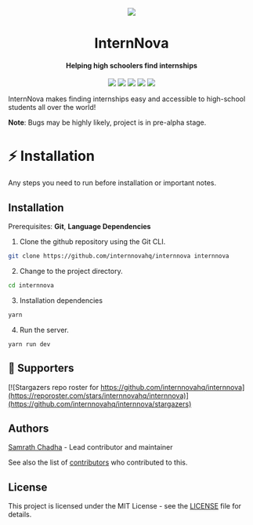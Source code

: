<p align="center"><img src="https://internnova.co/assets/img/logo.png"></p>

<h1 align="center">InternNova</h1>

<h4 align="center">Helping high schoolers find internships</h4>

<p align="center">
  <img src="https://img.shields.io/badge/version-1.0.0--beta-green">
  <img src="https://img.shields.io/github/license/internnovahq/internnova">
  <img src="https://img.shields.io/tokei/lines/github/internnovahq/internnova?label=lines%20of%20code">
  <img src="https://img.shields.io/github/languages/top/internnovahq/internnova">
  <img src="https://img.shields.io/github/repo-size/internnovahq/internnova">
</p>

InternNova makes finding internships easy and accessible to high-school students all over the world!

**Note**: Bugs may be highly likely, project is in pre-alpha stage.

# :zap: Installation

Any steps you need to run before installation or important notes.

## Installation

Prerequisites: **Git**, **Language Dependencies**

1. Clone the github repository using the Git CLI.

```sh
git clone https://github.com/internnovahq/internnova internnova
```

2. Change to the project directory.

```sh
cd internnova
```

3. Installation dependencies

```sh
yarn
```

4. Run the server.

```
yarn run dev
```

## :clap: Supporters

[![Stargazers repo roster for https://github.com/internnovahq/internnova](https://reporoster.com/stars/internnovahq/internnova)](https://github.com/internnovahq/internnova/stargazers)

## Authors

[Samrath Chadha](https://github.com/yosamrath) - Lead contributor and maintainer

See also the list of [contributors](https://github.com/internnovahq/internnova/contributors) who contributed to this.

## License

This project is licensed under the MIT License - see the [LICENSE](LICENSE) file for details.
